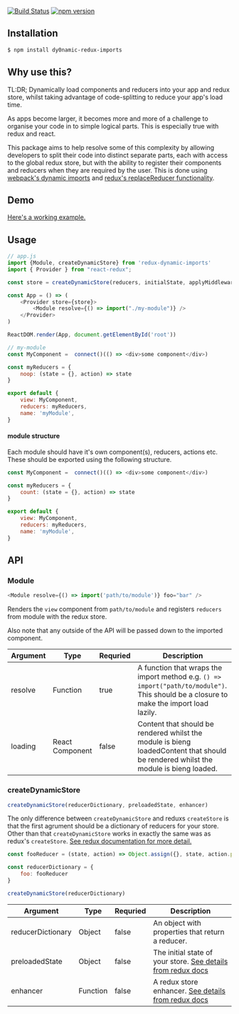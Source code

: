 [![Build Status](https://travis-ci.org/jpgorman/dynamic-redux-imports.svg?branch=master)](https://travis-ci.org/jpgorman/dynamic-redux-imports)
[![npm version](https://badge.fury.io/js/dynamic-redux-imports.svg)](https://badge.fury.io/js/dynamic-redux-imports)

## Installation

```sh
$ npm install dy0namic-redux-imports
```

## Why use this?

TL:DR; Dynamically load components and reducers into your app and redux store, whilst taking advantage of code-splitting to reduce your app's load time.

As apps become larger, it becomes more and more of a challenge to organise your code in to simple logical parts. This is especially true with redux and react.

This package aims to help resolve some of this complexity by allowing developers to split their code into distinct separate parts, each with access to the global redux store, but with the ability to register their components and reducers when they are required by the user. This is done using [webpack's dynamic imports](https://webpack.js.org/guides/code-splitting/#dynamic-imports) and [redux's replaceReducer functionality](https://reduxjs.org/api/store#replacereducer-next-reducer).

## Demo

[Here's a working example.](https://codesandbox.io/s/znx199wpmp)

## Usage
```js
// app.js
import {Module, createDynamicStore} from 'redux-dynamic-imports'
import { Provider } from "react-redux";

const store = createDynamicStore(reducers, initialState, applyMiddleware);

const App = () => (
    <Provider store={store}>
        <Module resolve={() => import("./my-module")} />
    </Provider>
)

ReactDOM.render(App, document.getElementById('root'))

// my-module
const MyComponent =  connect()(() => <div>some component</div>)

const myReducers = {
    noop: (state = {}, action) => state
}

export default {
    view: MyComponent,
    reducers: myReducers,
    name: 'myModule',
}
```

#### module structure
Each module should have it's own component(s), reducers, actions etc. These should be exported using the following structure.

```js
const MyComponent =  connect()(() => <div>some component</div>)

const myReducers = {
    count: (state = {}, action) => state
}

export default {
    view: MyComponent,
    reducers: myReducers,
    name: 'myModule',
}
```


## API

### Module

```js
<Module resolve={() => import('path/to/module')} foo="bar" />
```

Renders the `view` component from `path/to/module` and registers `reducers` from module with the redux store.

Also note that any outside of the API will be passed down to the imported component.

| Argument       | Type     | Requried | Description                                                                                                                                                                                                                                                                |
| -------------- | -------- | -------- | -------------------------------------------------------------------------------------------------------------------------------------------------------------------------------------------------------------------------------------------------------------------------- |
| resolve           | Function   | true     | A function that wraps the import  method e.g. `() => import("path/to/module")`. This should be a closure to make the import load lazily.                    |
| loading           | React Component   | false     | Content that should be rendered whilst the module is bieng loadedContent that should be rendered whilst the module is bieng loaded. |

### createDynamicStore

```js
createDynamicStore(reducerDictionary, preloadedState, enhancer)
```

The only difference between `createDynamicStore` and reduxs `createStore` is that the first agrument should be a dictionary of reducers for your store. Other than that `createDynamicStore` works in exactly the same was as redux's `createStore`.  [See redux documentation for more detail.](https://redux.js.org/api/createstore)

```js
const fooReducer = (state, action) => Object.assign({}, state, action.payload)

const reducerDictionary = {
    foo: fooReducer
}

createDynamicStore(reducerDictionary)
```

| Argument       | Type     | Requried | Description                                                                                                                                                                                                                                                                |
| -------------- | -------- | -------- | -------------------------------------------------------------------------------------------------------------------------------------------------------------------------------------------------------------------------------------------------------------------------- |
| reducerDictionary           | Object   | false     |  An object with properties that return a reducer.                    |
| preloadedState           | Object   | false     | The initial state of your store. [See details from redux docs](https://redux.js.org/api/createstore)                        |
| enhancer           | Function   | false     | A redux store enhancer. [See details from redux docs](https://redux.js.org/api/createstore)                     |
